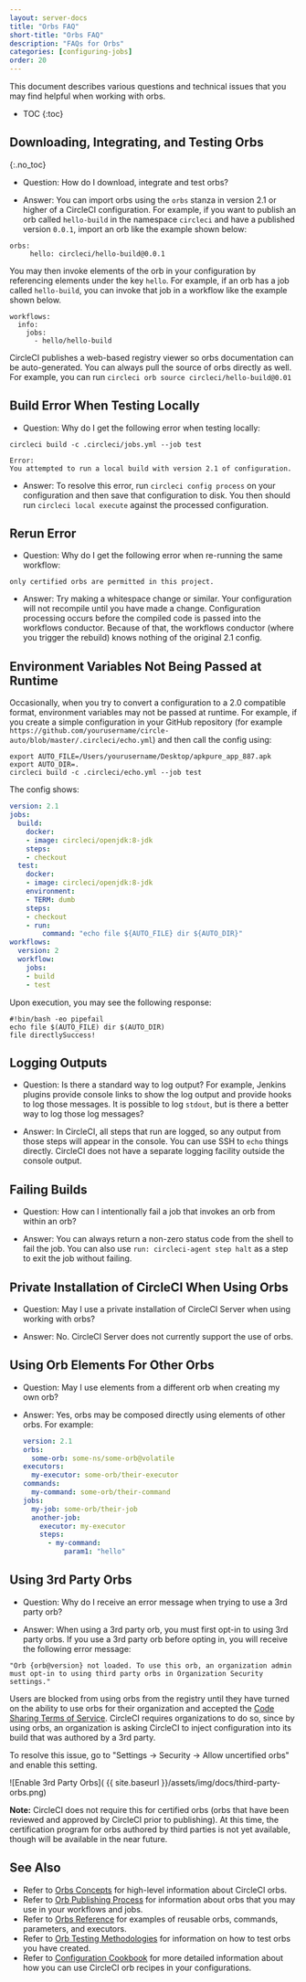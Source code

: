```yaml
---
layout: server-docs
title: "Orbs FAQ"
short-title: "Orbs FAQ"
description: "FAQs for Orbs"
categories: [configuring-jobs]
order: 20
---
```


This document describes various questions and technical issues that you may find helpful when working with orbs.

* TOC
{:toc}

## Downloading, Integrating, and Testing Orbs
{:.no_toc}

* Question: How do I download, integrate and test orbs?

* Answer: You can import orbs using the `orbs` stanza in version 2.1 or higher of a CircleCI configuration. For example, if you want to publish an orb called  `hello-build` in the namespace `circleci` and have a published version `0.0.1`, import an orb like the example shown below:

```
orbs:
     hello: circleci/hello-build@0.0.1
```

You may then invoke elements of the orb in your configuration by referencing elements under the key `hello`. For example, if an orb has a job called `hello-build`, you can invoke that job in a workflow like the example shown below.

```
workflows:
  info:
    jobs:
      - hello/hello-build
```

CircleCI publishes a web-based registry viewer so orbs documentation can be auto-generated. You can always pull the source of orbs directly as well. For example, you can run `circleci orb source circleci/hello-build@0.01`

## Build Error When Testing Locally

* Question: Why do I get the following error when testing locally:

```
circleci build -c .circleci/jobs.yml --job test
```

```
Error:
You attempted to run a local build with version 2.1 of configuration.
```

* Answer: To resolve this error, run `circleci config process` on your configuration and then save that configuration to disk. You then should run `circleci local execute` against the processed configuration.

## Rerun Error

* Question: Why do I get the following error when re-running the same workflow:

```
only certified orbs are permitted in this project.
```

* Answer: Try making a whitespace change or similar. Your configuration will not recompile until you have made a change. Configuration processing occurs before the compiled code is passed into the workflows conductor. Because of that, the workflows conductor (where you trigger the rebuild) knows nothing of the original 2.1 config.

## Environment Variables Not Being Passed at Runtime

Occasionally, when you try to convert a configuration to a 2.0 compatible format, environment variables may not be passed at runtime. For example, if you create a simple configuration in your GitHub repository (for example `https://github.com/yourusername/circle-auto/blob/master/.circleci/echo.yml`) and then call the config using:

```
export AUTO_FILE=/Users/yourusername/Desktop/apkpure_app_887.apk
export AUTO_DIR=.
circleci build -c .circleci/echo.yml --job test
```

The config shows:

```yaml
version: 2.1
jobs:
  build:
    docker:
    - image: circleci/openjdk:8-jdk
    steps:
    - checkout
  test:
    docker:
    - image: circleci/openjdk:8-jdk
    environment:
    - TERM: dumb
    steps:
    - checkout
    - run:
        command: "echo file ${AUTO_FILE} dir ${AUTO_DIR}"
workflows:
  version: 2
  workflow:
    jobs:
    - build
    - test
```

Upon execution, you may see the following response:

```
#!bin/bash -eo pipefail
echo file $(AUTO_FILE) dir $(AUTO_DIR)
file directlySuccess!
```

## Logging Outputs

* Question: Is there a standard way to log output? For example, Jenkins plugins provide console links to show the log output and provide hooks to log those messages. It is possible to log `stdout`, but is there a better way to log those log messages?

* Answer: In CircleCI, all steps that run are logged, so any output from those steps will appear in the console. You can use SSH to `echo` things directly. CircleCI does not have a separate logging facility outside the console output.

## Failing Builds

* Question: How can I intentionally fail a job that invokes an orb from within an orb?

* Answer: You can always return a non-zero status code from the shell to fail the job. You can also use `run: circleci-agent step halt` as a step to exit the job without failing.

## Private Installation of CircleCI When Using Orbs

* Question: May I use a private installation of CircleCI Server when using working with orbs?

* Answer: No. CircleCI Server does not currently support the use of orbs.

## Using Orb Elements For Other Orbs

* Question: May I use elements from a different orb when creating my own orb?

* Answer: Yes, orbs may be composed directly using elements of other orbs. For example:

  ```yaml
  version: 2.1
  orbs:
    some-orb: some-ns/some-orb@volatile
  executors:
    my-executor: some-orb/their-executor
  commands:
    my-command: some-orb/their-command
  jobs:
    my-job: some-orb/their-job
    another-job:
      executor: my-executor
      steps:
        - my-command:
            param1: "hello"
  ```

## Using 3rd Party Orbs

* Question: Why do I receive an error message when trying to use a 3rd party orb?

* Answer: When using a 3rd party orb, you must first opt-in to using 3rd party orbs. If you use a 3rd party orb before opting in, you will receive the following error message:

```
"Orb {orb@version} not loaded. To use this orb, an organization admin must opt-in to using third party orbs in Organization Security settings."
```

Users are blocked from using orbs from the registry until they have turned on the ability to use orbs for their organization and accepted the [Code Sharing Terms of Service](https://circleci.com/legal/code-sharing-terms/). CircleCI requires organizations to do so, since by using orbs, an organization is asking CircleCI to inject configuration into its build that was authored by a 3rd party.

To resolve this issue, go to "Settings -> Security -> Allow uncertified orbs" and enable this setting.

![Enable 3rd Party Orbs]( {{ site.baseurl }}/assets/img/docs/third-party-orbs.png)

**Note:** CircleCI does not require this for certified orbs (orbs that have been reviewed and approved by CircleCI prior to publishing). At this time, the certification program for orbs authored by third parties is not yet available, though will be available in the near future.

## See Also
- Refer to [Orbs Concepts]({{site.baseurl}}/2.0/using-orbs/) for high-level information about CircleCI orbs.
- Refer to [Orb Publishing Process]({{site.baseurl}}/2.0/creating-orbs/) for information about orbs that you may use in your workflows and jobs.
- Refer to [Orbs Reference]({{site.baseurl}}/2.0/reusing-config/) for examples of reusable orbs, commands, parameters, and executors.
- Refer to [Orb Testing Methodologies]({{site.baseurl}}/2.0/testing-orbs/) for information on how to test orbs you have created.
- Refer to [Configuration Cookbook]({{site.baseurl}}/2.0/configuration-cookbook/#configuration-recipes) for more detailed information about how you can use CircleCI orb recipes in your configurations.
